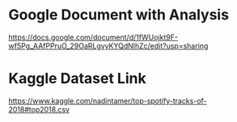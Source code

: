 # Google Document with Analysis 

https://docs.google.com/document/d/1fWUojkt9F-wf5Pg_AAfPPruO_29OaRLgvyKYQdNlhZc/edit?usp=sharing


# Kaggle Dataset Link

https://www.kaggle.com/nadintamer/top-spotify-tracks-of-2018#top2018.csv

